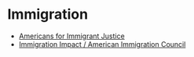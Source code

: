 # Immigration

- [Americans for Immigrant Justice](https://aijustice.org/)
- [Immigration Impact / American Immigration Council](https://immigrationimpact.com/)